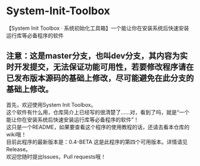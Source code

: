 # System-Init-Toolbox
【System Init Toolbox · 系统初始化工具箱】一个能让你在安装系统后快速安装运行库等必备程序的软件<br/>
## 注意：这是master分支，也叫dev分支，其内容为实时开发提交，无法保证功能可用性，若要修改程序请在已发布版本源码的基础上修改，尽可能避免在此分支的基础上修改。<br/>
首先，欢迎使用System Init Toolbox。<br/>
这个软件有什么用，仓库简介上已经写的很清楚了......对，看到了吗，就是“一个能让你在安装系统后快速安装运行库等必备程序的软件”！<br/>
这只是一个README，如果要查看这个程序的使用教程的话，还请去看本仓库的wiki哦！<br/>
目前此程序的最新版本是：0.4-BETA 这是此程序的第四个可用版本。详情请见Release。<br/>
欢迎您随时提出Issues，Pull requests哦！
